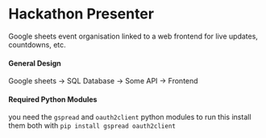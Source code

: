 # Hackathon Presenter
Google sheets event organisation linked to a web frontend for live updates, countdowns, etc.

#### General Design
Google sheets -> SQL Database -> Some API -> Frontend

#### Required Python Modules
you need the `gspread` and `oauth2client` python modules to run this
install them both with
`pip install gspread oauth2client`